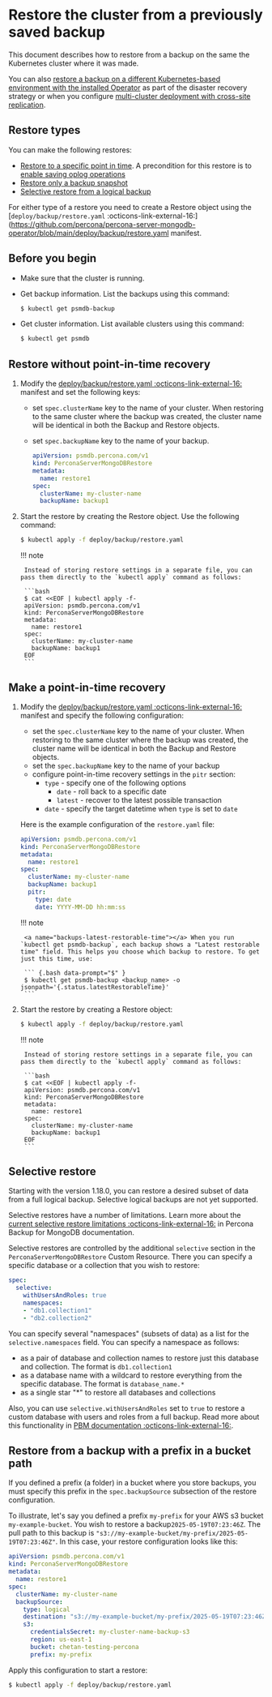 # Restore the cluster from a previously saved backup

This document describes how to restore from a backup on the same the Kubernetes cluster where it was made. 

You can also [restore a backup on a different Kubernetes-based environment with the installed Operator](backups-restore-to-new-cluster.md) as part of the disaster recovery strategy or when you configure [multi-cluster deployment with cross-site replication](replication.md).

## Restore types

You can make the following restores:

* [Restore to a specific point in time](#make-a-point-in-time-recovery). A precondition for this restore is to [enable saving oplog operations](backups-pitr.md)
* [Restore only a backup snapshot](#restore-without-point-in-time-recovery)
* [Selective restore from a logical backup](#selective-restore)

For either type of a restore you need to create a Restore object using the [`deploy/backup/restore.yaml`  :octicons-link-external-16:](<https://github.com/percona/percona-server-mongodb-operator/blob/main/deploy/backup/restore.yaml> manifest.

## Before you begin

* Make sure that the cluster is running.
* Get backup information. List the backups using this command: 

    ``` {.bash data-prompt="$" }
    $ kubectl get psmdb-backup
    ```

* Get cluster information. List available clusters using this command:

    ``` {.bash data-prompt="$" }
    $ kubectl get psmdb
    ```

## Restore without point-in-time recovery

1. Modify the [deploy/backup/restore.yaml  :octicons-link-external-16:](https://github.com/percona/percona-server-mongodb-operator/blob/main/deploy/backup/restore.yaml) manifest and set the following keys:

    * set `spec.clusterName` key to the name of your cluster. When restoring to the same cluster where the backup was created, the cluster name will be identical in both the Backup and Restore objects.
    * set `spec.backupName` key to the name of your backup.

        ```yaml
        apiVersion: psmdb.percona.com/v1
        kind: PerconaServerMongoDBRestore
        metadata:
          name: restore1
        spec:
          clusterName: my-cluster-name
          backupName: backup1
        ```

2. Start the restore by creating the Restore object. Use the following command:

    ``` {.bash data-prompt="$" }
    $ kubectl apply -f deploy/backup/restore.yaml
    ```

    !!! note

        Instead of storing restore settings in a separate file, you can pass them directly to the `kubectl apply` command as follows:

        ```bash
        $ cat <<EOF | kubectl apply -f-
        apiVersion: psmdb.percona.com/v1
        kind: PerconaServerMongoDBRestore
        metadata:
          name: restore1
        spec:
          clusterName: my-cluster-name
          backupName: backup1
        EOF
        ```

## Make a point-in-time recovery

1. Modify the [deploy/backup/restore.yaml  :octicons-link-external-16:](https://github.com/percona/percona-server-mongodb-operator/blob/main/deploy/backup/restore.yaml) manifest and specify the following configuration:

    * set the `spec.clusterName` key to the name of your cluster. When restoring to the same cluster where the backup was created, the cluster name will be identical in both the Backup and Restore objects.
    * set the `spec.backupName` key to the name of your backup
    * configure point-in-time recovery settings in the `pitr` section:
        * `type` - specify one of the following options
            * `date` - roll back to a specific date
            * `latest` - recover to the latest possible transaction
        * `date` - specify the target datetime when `type` is set to `date`

    Here is the example configuration of the `restore.yaml` file:

    ```yaml
    apiVersion: psmdb.percona.com/v1
    kind: PerconaServerMongoDBRestore
    metadata:
      name: restore1
    spec:
      clusterName: my-cluster-name
      backupName: backup1
      pitr:
        type: date
        date: YYYY-MM-DD hh:mm:ss
    ```

    !!! note

        <a name="backups-latest-restorable-time"></a> When you run `kubectl get psmdb-backup`, each backup shows a "Latest restorable time" field. This helps you choose which backup to restore. To get just this time, use:
   
        ``` {.bash data-prompt="$" }
        $ kubectl get psmdb-backup <backup_name> -o jsonpath='{.status.latestRestorableTime}'
        ```

2. Start the restore by creating a Restore object:

    ``` {.bash data-prompt="$" }
    $ kubectl apply -f deploy/backup/restore.yaml
    ```

    !!! note

        Instead of storing restore settings in a separate file, you can pass them directly to the `kubectl apply` command as follows:

        ```bash
        $ cat <<EOF | kubectl apply -f-
        apiVersion: psmdb.percona.com/v1
        kind: PerconaServerMongoDBRestore
        metadata:
          name: restore1
        spec:
          clusterName: my-cluster-name
          backupName: backup1
        EOF
        ```

## Selective restore

Starting with the version 1.18.0, you can restore a desired subset of data from a full logical backup. Selective logical backups are not yet supported.

Selective restores have a number of limitations. Learn more about the [current selective restore limitations :octicons-link-external-16:](https://docs.percona.com/percona-backup-mongodb/features/known-limitations.html#selective-backups-and-restores) in Percona Backup for MongoDB documentation.

Selective restores are controlled by the additional `selective` section in the `PerconaServerMongoDBRestore` Custom Resource. There you can specify a specific database or a collection that you wish to restore:

```yaml
spec:
  selective:
    withUsersAndRoles: true
    namespaces:
    - "db1.collection1"
    - "db2.collection2"
```

You can specify several "namespaces" (subsets of data) as a list for the `selective.namespaces` field. You can specify a namespace as follows:

* as a pair of database and collection names to restore just this database and collection. The format is `db1.collection1`
* as a database name with a wildcard to restore everything from the specific database. The format is `database_name.*`
* as a single star "*" to restore all databases and collections

Also, you can use `selective.withUsersAndRoles` set to `true` to restore a custom database with users and roles from a full backup. Read more about this functionality in [PBM documentation :octicons-link-external-16:](https://docs.percona.com/percona-backup-mongodb/usage/restore-selective.html#restore-with-users-and-roles).

## Restore from a backup with a prefix in a bucket path

If you defined a prefix (a folder) in a bucket where you store backups, you must specify this prefix in the `spec.backupSource` subsection of the restore configuration. 

To illustrate, let's say you defined a prefix `my-prefix` for your AWS s3 bucket `my-example-bucket`. You wish to restore a backup`2025-05-19T07:23:46Z`. The pull path to this backup is `"s3://my-example-bucket/my-prefix/2025-05-19T07:23:46Z"`. In this case, your restore configuration looks like this:

```yaml
apiVersion: psmdb.percona.com/v1
kind: PerconaServerMongoDBRestore
metadata:
  name: restore1
spec:
  clusterName: my-cluster-name
  backupSource:
    type: logical
    destination: "s3://my-example-bucket/my-prefix/2025-05-19T07:23:46Z"
    s3:
      credentialsSecret: my-cluster-name-backup-s3
      region: us-east-1
      bucket: chetan-testing-percona
      prefix: my-prefix
```

Apply this configuration to start a restore:

``` {.bash data-prompt="$" }
$ kubectl apply -f deploy/backup/restore.yaml
```
